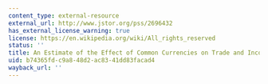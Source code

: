 ```yaml
---
content_type: external-resource
external_url: http://www.jstor.org/pss/2696432
has_external_license_warning: true
license: https://en.wikipedia.org/wiki/All_rights_reserved
status: ''
title: An Estimate of the Effect of Common Currencies on Trade and Income
uid: b74365fd-c9a8-48d2-ac83-41dd83facad4
wayback_url: ''
---
```

